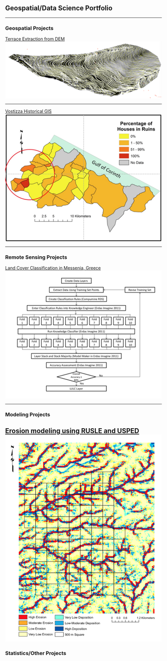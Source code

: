## Geospatial/Data Science Portfolio

---

### Geospatial Projects

[Terrace Extraction from DEM](/projects/TerraceExtraction.md)
<img src='images/extracedTerraceWalls.png?raw=true'>

---
[Vostizza Historical GIS](/projects/VostizzaHistoricalGIS.md)
<img src="images/VostizzaPercHouses.png?raw=true"/>

---

### Remote Sensing Projects

[Land Cover Classification in Messenia, Greece](/projects/LCCMessenia.md)
<img src="images/LCCProcess.png?raw=true"/>

---

### Modeling Projects

[Erosion modeling using RUSLE and USPED](/projects/ErosionModeling.md)
<img src="images/USPEDresults.png?raw=true"/>
---

### Statistics/Other Projects
